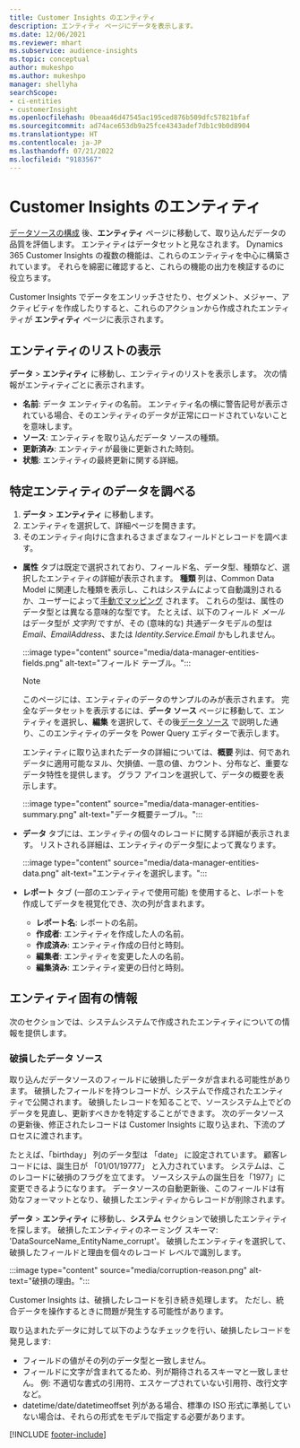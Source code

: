 ```yaml
---
title: Customer Insights のエンティティ
description: エンティティ ページにデータを表示します。
ms.date: 12/06/2021
ms.reviewer: mhart
ms.subservice: audience-insights
ms.topic: conceptual
author: mukeshpo
ms.author: mukeshpo
manager: shellyha
searchScope:
- ci-entities
- customerInsight
ms.openlocfilehash: 0beaa46d47545ac195ced876b509dfc57821bfaf
ms.sourcegitcommit: ad74ace653db9a25fce4343adef7db1c9b0d8904
ms.translationtype: HT
ms.contentlocale: ja-JP
ms.lasthandoff: 07/21/2022
ms.locfileid: "9183567"
---
```

# <a name="entities-in-customer-insights"></a>Customer Insights のエンティティ

[データソースの構成](data-sources.md) 後、**エンティティ** ページに移動して、取り込んだデータの品質を評価します。 エンティティはデータセットと見なされます。 Dynamics 365 Customer Insights の複数の機能は、これらのエンティティを中心に構築されています。 それらを綿密に確認すると、これらの機能の出力を検証するのに役立ちます。

Customer Insights でデータをエンリッチさせたり、セグメント、メジャー、アクティビティを作成したりすると、これらのアクションから作成されたエンティティが **エンティティ** ページに表示されます。

## <a name="view-a-list-of-entities"></a>エンティティのリストの表示

**データ** > **エンティティ** に移動し、エンティティのリストを表示します。 次の情報がエンティティごとに表示されます。

- **名前**: データ エンティティの名前。 エンティティ名の横に警告記号が表示されている場合、そのエンティティのデータが正常にロードされていないことを意味します。
- **ソース**: エンティティを取り込んだデータ ソースの種類。
- **更新済み**: エンティティが最後に更新された時刻。
- **状態**: エンティティの最終更新に関する詳細。

## <a name="explore-a-specific-entitys-data"></a>特定エンティティのデータを調べる

1. **データ** > **エンティティ** に移動します。
1. エンティティを選択して、詳細ページを開きます。  
1. そのエンティティ向けに含まれるさまざまなフィールドとレコードを調べます。

- **属性** タブは既定で選択されており、フィールド名、データ型、種類など、選択したエンティティの詳細が表示されます。 **種類** 列は、Common Data Model に関連した種類を表示し、これはシステムによって自動識別されるか、ユーザーによって[手動でマッピング](map-entities.md) されます。 これらの型は、属性のデータ型とは異なる意味的な型です。 たとえば、以下のフィールド *メール* はデータ型が *文字列* ですが、その (意味的な) 共通データモデルの型は *Email*、*EmailAddress*、または *Identity.Service.Email* かもしれません。

   :::image type="content" source="media/data-manager-entities-fields.png" alt-text="フィールド テーブル。":::

   > [!NOTE]
   > このページには、エンティティのデータのサンプルのみが表示されます。 完全なデータセットを表示するには、**データ ソース** ページに移動して、エンティティを選択し、**編集** を選択して、その後[データ ソース](data-sources.md) で説明した通り、このエンティティのデータを Power Query エディターで表示します。

   エンティティに取り込まれたデータの詳細については、**概要** 列は、何であれデータに適用可能なヌル、欠損値、一意の値、カウント、分布など、重要なデータ特性を提供します。 グラフ アイコンを選択して、データの概要を表示します。

   :::image type="content" source="media/data-manager-entities-summary.png" alt-text="データ概要テーブル。":::

- **データ** タブには、エンティティの個々のレコードに関する詳細が表示されます。 リストされる詳細は、エンティティのデータ型によって異なります。

   :::image type="content" source="media/data-manager-entities-data.png" alt-text="エンティティを選択します。":::

- **レポート** タブ (一部のエンティティで使用可能) を使用すると、レポートを作成してデータを視覚化でき、次の列が含まれます。

  - **レポート名**: レポートの名前。
  - **作成者**: エンティティを作成した人の名前。
  - **作成済み**: エンティティ作成の日付と時刻。
  - **編集者**: エンティティを変更した人の名前。
  - **編集済み**: エンティティ変更の日付と時刻。

## <a name="entity-specific-information"></a>エンティティ固有の情報

次のセクションでは、システムシステムで作成されたエンティティについての情報を提供します。

### <a name="corrupted-data-sources"></a>破損したデータ ソース

取り込んだデータソースのフィールドに破損したデータが含まれる可能性があります。 破損したフィールドを持つレコードが、システムで作成されたエンティティで公開されます。 破損したレコードを知ることで、ソースシステム上でどのデータを見直し、更新すべきかを特定することができます。 次のデータソースの更新後、修正されたレコードは Customer Insights に取り込まれ、下流のプロセスに渡されます。 

たとえば、「birthday」 列のデータ型は 「date」 に設定されています。 顧客レコードには、誕生日が 「01/01/19777」 と入力されています。 システムは、このレコードに破損のフラグを立てます。 ソースシステムの誕生日を「1977」に変更できるようになります。 データソースの自動更新後、このフィールドは有効なフォーマットとなり、破損したエンティティからレコードが削除されます。

**データ** > **エンティティ** に移動し、**システム** セクションで破損したエンティティを探します。 破損したエンティティのネーミング スキーマ: 'DataSourceName_EntityName_corrupt'。 破損したエンティティを選択して、破損したフィールドと理由を個々のレコード レベルで識別します。

   :::image type="content" source="media/corruption-reason.png" alt-text="破損の理由。":::

Customer Insights は、破損したレコードを引き続き処理します。 ただし、統合データを操作するときに問題が発生する可能性があります。

取り込まれたデータに対して以下のようなチェックを行い、破損したレコードを発見します:

- フィールドの値がその列のデータ型と一致しません。
- フィールドに文字が含まれてるため、列が期待されるスキーマと一致しません。 例: 不適切な書式の引用符、エスケープされていない引用符、改行文字など。
- datetime/date/datetimeoffset 列がある場合、標準の ISO 形式に準拠していない場合は、それらの形式をモデルで指定する必要があります。

[!INCLUDE [footer-include](includes/footer-banner.md)]
